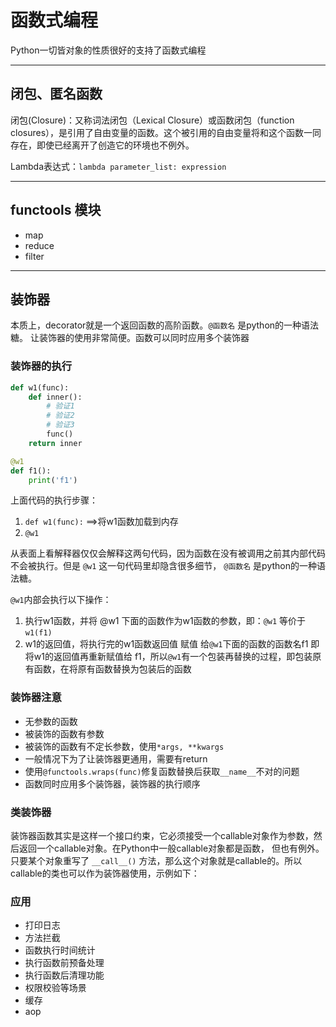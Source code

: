 # 函数式编程

Python一切皆对象的性质很好的支持了函数式编程

---
## 闭包、匿名函数

闭包(Closure)：又称词法闭包（Lexical Closure）或函数闭包（function closures），是引用了自由变量的函数。这个被引用的自由变量将和这个函数一同存在，即使已经离开了创造它的环境也不例外。

Lambda表达式：`lambda parameter_list: expression`


---
## functools 模块

 - map
 - reduce
 - filter

---
## 装饰器

本质上，decorator就是一个返回函数的高阶函数。`@函数名` 是python的一种语法糖。 让装饰器的使用非常简便。函数可以同时应用多个装饰器

### 装饰器的执行

```python
def w1(func):
    def inner():
        # 验证1
        # 验证2
        # 验证3
        func()
    return inner

@w1
def f1():
    print('f1')
```
上面代码的执行步骤：

1. `def w1(func):` ==>将w1函数加载到内存
2. `@w1`

从表面上看解释器仅仅会解释这两句代码，因为函数在没有被调用之前其内部代码不会被执行。但是 `@w1` 这一句代码里却隐含很多细节， `@函数名` 是python的一种语法糖。

`@w1`内部会执行以下操作：

1. 执行w1函数，并将 @w1 下面的函数作为w1函数的参数，即：`@w1` 等价于 `w1(f1) `
2. w1的返回值，将执行完的w1函数返回值 赋值 给`@w1`下面的函数的函数名f1 即将w1的返回值再重新赋值给 f1，所以`@w1`有一个包装再替换的过程，即包装原有函数，在将原有函数替换为包装后的函数

### 装饰器注意

- 无参数的函数
- 被装饰的函数有参数
- 被装饰的函数有不定长参数，使用`*args, **kwargs`
- 一般情况下为了让装饰器更通用，需要有return
- 使用`@functools.wraps(func)`修复函数替换后获取`__name__`不对的问题
- 函数同时应用多个装饰器，装饰器的执行顺序

### 类装饰器

装饰器函数其实是这样一个接口约束，它必须接受一个callable对象作为参数，然后返回一个callable对象。在Python中一般callable对象都是函数，
但也有例外。只要某个对象重写了 `__call__()` 方法，那么这个对象就是callable的。所以callable的类也可以作为装饰器使用，示例如下：
 

### 应用

- 打印日志
- 方法拦截
- 函数执行时间统计
- 执行函数前预备处理
- 执行函数后清理功能
- 权限校验等场景
- 缓存
- aop